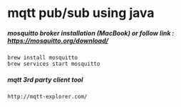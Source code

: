 # mqtt pub/sub using java


##### mosquitto broker installation (MacBook) or follow link : https://mosquitto.org/download/
	brew install mosquitto
	brew services start mosquitto
	
##### mqtt 3rd party client tool
	http://mqtt-explorer.com/
	